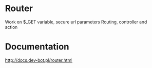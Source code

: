 # Router
Work on $_GET variable, secure url parameters
Routing, controller and action

# Documentation
http://docs.dev-bot.pl/router.html
